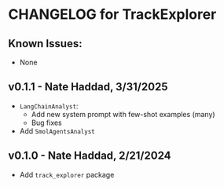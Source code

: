 # CHANGELOG for TrackExplorer

## Known Issues:
- None

## v0.1.1 - Nate Haddad, 3/31/2025
- `LangChainAnalyst`:
    - Add new system prompt with few-shot examples (many)
    - Bug fixes
- Add `SmolAgentsAnalyst`

## v0.1.0 - Nate Haddad, 2/21/2024
- Add `track_explorer` package
